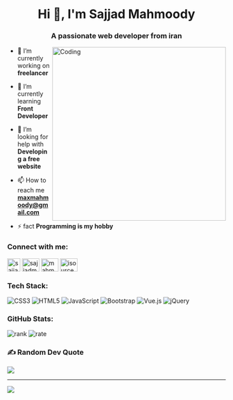 
<h1 align="center">Hi 👋, I'm Sajjad Mahmoody</h1>
<h3 align="center">A passionate web developer from iran</h3>
<img  alt="Coding" width="400" src="https://cdn.discordapp.com/attachments/681434446893023233/1074743406779183205/giphy.webp" align="right">


- 🔭 I’m currently working on **freelancer**

- 🌱 I’m currently learning **Front Developer**

- 🤝 I’m looking for help with **Developing a free website**

- 📫 How to reach me **maxmahmoody@gmail.com**

- ⚡ fact **Programming is my hobby**

<h3 align="left">Connect with me:</h3>
<p align="left">
<a href="https://www.linkedin.com/in/sajjad-mahmoody-aa59b8180/" target="blank"><img align="center" src="https://upload.wikimedia.org/wikipedia/commons/8/82/Telegram_logo.svg" alt="sajjadmahmoody" height="30" width="30" /></a>
<a href="https://www.linkedin.com/in/sajjad-mahmoody-aa59b8180/" target="blank"><img align="center" src="https://upload.wikimedia.org/wikipedia/commons/8/81/LinkedIn_icon.svg" alt="sajjadmahmoody" height="30" width="40" /></a>
<a href="https://instagram.com/mahmoodysajjad" target="blank"><img align="center" src="https://raw.githubusercontent.com/rahuldkjain/github-profile-readme-generator/master/src/images/icons/Social/instagram.svg" alt="mahmoodysajjad" height="30" width="40" /></a>
<a href="https://www.youtube.com/channel/UCeCKFCHalWJvCZLsXvp9w2A?sub_confirmation=1" target="blank"><img align="center" src="https://raw.githubusercontent.com/rahuldkjain/github-profile-readme-generator/master/src/images/icons/Social/youtube.svg" alt="isources" height="30" width="40" /></a>
</p>
</p>

<h3 align="left">Tech Stack:</h3>

<!-- # 💻 Tech Stack: -->
![CSS3](https://img.shields.io/badge/css3-%231572B6.svg?style=for-the-badge&logo=css3&logoColor=white) ![HTML5](https://img.shields.io/badge/html5-%23E34F26.svg?style=for-the-badge&logo=html5&logoColor=white) ![JavaScript](https://img.shields.io/badge/javascript-%23323330.svg?style=for-the-badge&logo=javascript&logoColor=%23F7DF1E) ![Bootstrap](https://img.shields.io/badge/bootstrap-%23563D7C.svg?style=for-the-badge&logo=bootstrap&logoColor=white) ![Vue.js](https://img.shields.io/badge/vuejs-%2335495e.svg?style=for-the-badge&logo=vuedotjs&logoColor=%234FC08D) ![jQuery](https://img.shields.io/badge/jquery-%230769AD.svg?style=for-the-badge&logo=jquery&logoColor=white)

<h3 align="left">GitHub Stats:</h3>
<!-- # 📊 GitHub Stats: -->

![rank](https://github-readme-stats.vercel.app/api?username=sajjadmahmoody&theme=swift&hide_border=true&include_all_commits=false&count_private=false)
![rate](https://github-readme-stats.vercel.app/api/top-langs/?username=sajjadmahmoody&theme=swift&hide_border=true&include_all_commits=false&count_private=false&layout=compact)


### ✍️ Random Dev Quote
![](https://quotes-github-readme.vercel.app/api?type=horizontal&theme=light)

---
[![](https://visitcount.itsvg.in/api?id=sajjadmahmoody&icon=0&color=0)](https://visitcount.itsvg.in)





